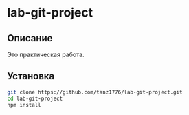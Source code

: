 # lab-git-project

## Описание
Это практическая работа.

## Установка
```sh
git clone https://github.com/tanz1776/lab-git-project.git
cd lab-git-project
npm install
